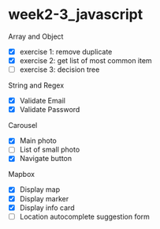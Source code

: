 # week2-3_javascript

Array and Object 
- [x] exercise 1: remove duplicate
- [x] exercise 2: get list of most common item
- [ ] exercise 3: decision tree

String and Regex
- [x] Validate Email
- [x] Validate Password

Carousel
- [x] Main photo
- [ ] List of small photo
- [x] Navigate button

Mapbox
- [x] Display map
- [x] Display marker
- [x] Display info card
- [ ] Location autocomplete suggestion form
